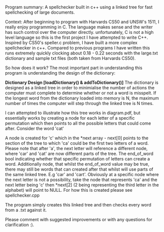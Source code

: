 Program summary: A spellchecker built in c++ using a linked tree for fast spellchecking of large documents.

Context: After beginning to program with Harvards CS50 and UNSW's 1511, I really enjoy programming in C. The language makes sense and the writer has such control over the computer directly. unfortunately, C is not a high level language so this is the first project I have attempted to write C++. Inspired by CS50's speller.c problem, I have built a more complex spellchecker in c++. Compared to previous programs I have written this runs extremely quickly clocking about 0.18 - 0.22 seconds with the large.txt dictionary and sample txt files (both taken from Harvards CS50).

So how does it work? The most important part in understanding this program is understanding the design of the dictionary:

**Dictionary Design [loadDictionary() & addToDictionary()]**
The dictionary is designed as a linked tree in order to minimialise the number of actions the computer must complete to determine whether or not a word is misspelt. If the longest word from the dictionary loaded into memory is N, the maximum number of times the computer will step through the linked tree is N times.
 
I can attempted to illustrate how this tree works in diagram.pdf, but essentially works by creating a node for each letter of a specific permutation which then points to all the possible letters that could come after. Consider the word 'cat'

A node is created for 'c' which in the *next array - next[0] points to the section of the tree to which 'ca' could be the first two letters of a word. Please note that after 'a', the next letter will reference a different node, where 'car' and 'cat' are now different parts of the tree. The end_of_word bool indicating whether that specific permutation of letters can create a word. Additionally node, that whilst the end_of_word value may be true, there may still be words that can created after that whilst will use parts of the same linked tree. E.g 'car' and 'cart'. Obviously at a specific node where the next letter is not a possibility, take the node that represents 'ca' and the next letter being 'c' then *next[2] (2 being representing the third letter in the alphabet) will point to NULL. For how this is created please see spellchecker.cpp

The program simply creates this linked tree and then checks every word from a .txt against it.

 Please comment with suggested improvements or with any questions for clarification :).
